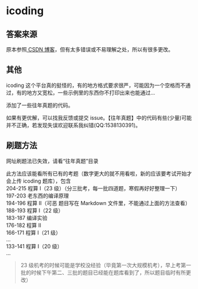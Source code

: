 # icoding

## 答案来源

原本参照[ CSDN 博客](https://blog.csdn.net/qq_64307376/article/details/125450632)，但有太多错误或不易理解之处，所以有很多更改。

## 其他

icoding 这个平台真的挺怪的，有的地方格式要求很严，可能因为一个空格而不通过，有的地方又宽松，一些示例里的东西你不打印出来也能通过...

添加了一些往年真题的代码。

如果有更优解，可以找我反馈或提交 issue。【往年真题】中的代码有些(少量)可能并不正确，若发现失误欢迎联系我纠错(QQ:1538130391)。

## 刷题方法

网址刷题法已失效，请看“往年真题”目录



此方法应该能看所有已有的考题（数字更大的就不用看啦，新的应该要考试开始才会上传 icoding 题库），包含  
204-215 程算 I（23 级）（分三批考，每一批四道题，寒假再好好整理一下）  
197-203 老东西的编译原理  
194-196 程算 II（可恶 题目写在 Markdown 文件里，不能通过上面的方法查看）  
188-193 程算 I（22 级）  
183-187 编译实验  
176-182 程算 II  
166-171 程算 I（21 级）  
...  
133-141 程算 I（20 级）  
...

> 23 级机考的时候可能是学校没经验（毕竟第一次大规模机考），早上考第一批的时候下午第二、三批的题目已经能在题库看到了，所以题目临时有所更改）
